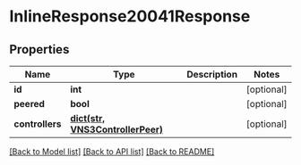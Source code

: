 # InlineResponse20041Response

## Properties
Name | Type | Description | Notes
------------ | ------------- | ------------- | -------------
**id** | **int** |  | [optional] 
**peered** | **bool** |  | [optional] 
**controllers** | [**dict(str, VNS3ControllerPeer)**](VNS3ControllerPeer.md) |  | [optional] 

[[Back to Model list]](../README.md#documentation-for-models) [[Back to API list]](../README.md#documentation-for-api-endpoints) [[Back to README]](../README.md)


